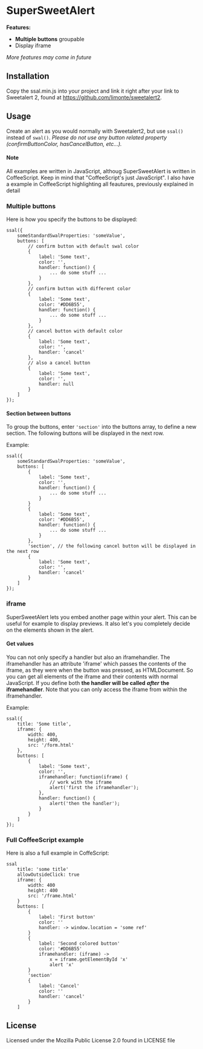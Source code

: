 # SuperSweetAlert

**Features:**
- **Multiple buttons** groupable
- Display iframe

*More features may come in future*

## Installation

Copy the ssal.min.js into your project and link it right after your link to Sweetalert 2, found at https://github.com/limonte/sweetalert2.

## Usage

Create an alert as you would normally with Sweetalert2, but use `ssal()` instead of `swal()`.
*Please do not use any button related property (confirmButtonColor, hasCancelButton, etc...).*

#### Note
All examples are written in JavaScript, althoug SuperSweetAlert is written in CoffeeScript. Keep in mind that "CoffeeScript's just JavaScript". I also have a example in CoffeeScript highlighting all feautures, previously explained in detail

### Multiple buttons

Here is how you specify the buttons to be displayed:

```
ssal({
    someStandardSwalProperties: 'someValue',
    buttons: [
        // confirm button with default swal color
        {
            label: 'Some text',
            color: '',
            handler: function() {
                ... do some stuff ...
            }
        },
        // confirm button with different color
        {
            label: 'Some text',
            color: '#DD6B55',
            handler: function() {
                ... do some stuff ...
            }
        },
        // cancel button with default color
        {
            label: 'Some text',
            color: '',
            handler: 'cancel'
        },
        // also a cancel button
        {
            label: 'Some text',
            color: '',
            handler: null
        }
    ]
});
```

#### Section between buttons

To group the buttons, enter `'section'` into the buttons array, to define a new section. The following buttons will be displayed in the next row.

Example:

```
ssal({
    someStandardSwalProperties: 'someValue',
    buttons: [
        {
            label: 'Some text',
            color: '',
            handler: function() {
                ... do some stuff ...
            }
        }
        {
            label: 'Some text',
            color: '#DD6B55',
            handler: function() {
                ... do some stuff ...
            }
        },
        'section', // the following cancel button will be displayed in the next row
        {
            label: 'Some text',
            color: '',
            handler: 'cancel'
        }
    ]
});
```

### iframe

SuperSweetAlert lets you embed another page within your alert. This can be useful for example to display previews. It also let's you completely decide on the elements shown in the alert.

#### Get values

You can not only specify a handler but also an iframehandler. The iframehandler has an attribute 'iframe' which passes the contents of the iframe, as they were when the button was pressed, as HTMLDocument. So you can get all elements of the iframe and their contents with normal JavaScript.
If you define both **the handler will be called** ***after*** **the iframehandler**. Note that you can only access the iframe from within the iframehandler.

Example:

```
ssal({
    title: 'Some title',
    iframe: {
        width: 400,
        height: 400,
        src: '/form.html'
    },
    buttons: [
        {
            label: 'Some text',
            color: '',
            iframehandler: function(iframe) {
                // work with the iframe
                alert('first the iframehandler');
            },
            handler: function() {
                alert('then the handler');
            }
        }
    ]
});
```

### Full CoffeeScript example

Here is also a full example in CoffeScript:

```
ssal
    title: 'some title'
    allowOutsideClick: true
    iframe: {
        width: 400
        height: 400
        src: '/frame.html'
    }
    buttons: [
        {
            label: 'First button'
            color: ''
            handler: -> window.location = 'some ref'
        }
        {
            label: 'Second colored button'
            color: '#DD6B55'
            iframehandler: (iframe) ->
                x = iframe.getElementById 'x'
                alert 'x'
        }
        'section'
        {
            label: 'Cancel'
            color: ''
            handler: 'cancel'
        }
    ]
```

## License

Licensed under the Mozilla Public License 2.0 found in LICENSE file
